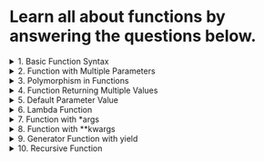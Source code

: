 # Learn all about functions by answering the questions below.


<details>
<summary>
1. Basic Function Syntax
</summary>
Problem: Write a function to calculate and return the square of a number.
</details>


<details>
<summary>
2. Function with Multiple Parameters
</summary>
Problem: Create a function that takes two numbers as parameters and returns their sum.
</details>


<details>
<summary>
3. Polymorphism in Functions
</summary>
Problem: Write a function multiply that multiplies two numbers, but can also accept and multiply strings.
</details>


<details>
<summary>
4. Function Returning Multiple Values
</summary>
Problem: Create a function that returns both the area and circumference of a circle given its radius.
</details>


<details>
<summary>
5. Default Parameter Value
</summary>
Problem: Write a function that greets a user. If no name is provided, it should greet with a default name.
</details>


<details>
<summary>
6. Lambda Function
</summary>
Problem: Create a lambda function to compute the cube of a number.
</details>


<details>
<summary>
7. Function with *args
</summary>
Problem: Write a function that takes variable number of arguments and returns their sum.
</details>


<details>
<summary>
8. Function with **kwargs
</summary>
Problem: Create a function that accepts any number of keyword arguments and prints them in the format key: value.
</details>


<details>
<summary>
9. Generator Function with yield
</summary>
Problem: Write a generator function that yields even numbers up to a specified limit.
</details>


<details>
<summary>
10. Recursive Function
</summary>
Problem: Create a recursive function to calculate the factorial of a number.
</details>

